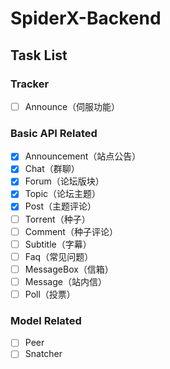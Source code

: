 # SpiderX-Backend
## Task List
### Tracker
- [ ] Announce（伺服功能）

### Basic API Related
- [x] Announcement（站点公告）
- [x] Chat（群聊）
- [x] Forum（论坛版块）
- [x] Topic（论坛主题）
- [x] Post（主题评论）
- [ ] Torrent（种子）
- [ ] Comment（种子评论）
- [ ] Subtitle（字幕）
- [ ] Faq（常见问题）
- [ ] MessageBox（信箱）
- [ ] Message（站内信）
- [ ] Poll（投票）

### Model Related
- [ ] Peer
- [ ] Snatcher
